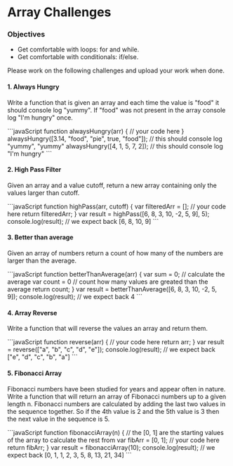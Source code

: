 <h1>Array Challenges</h1>

<h3>Objectives</h3>

<ul>
    <li>Get comfortable with loops: for and while.</li>
    <li>Get comfortable with conditionals: if/else.</li>
</ul>

<p>Please work on the following challenges and upload your work when done.</p>

<h4>1. Always Hungry</h4>
<p>Write a function that is given an array and each time the value is "food" it should console log "yummy". If "food" was not present in the array console log "I'm hungry" once.</p>
```javaScript
function alwaysHungry(arr) {
    // your code here 
}
alwaysHungry([3.14, "food", "pie", true, "food"]);
// this should console log "yummy", "yummy"
alwaysHungry([4, 1, 5, 7, 2]);
// this should console log "I'm hungry"
```

<h4>2. High Pass Filter</h4>
<p>Given an array and a value cutoff, return a new array containing only the values larger than cutoff.</p>
```javaScript
function highPass(arr, cutoff) {
    var filteredArr = [];
    // your code here
    return filteredArr;
}
var result = highPass([6, 8, 3, 10, -2, 5, 9], 5);
console.log(result); // we expect back [6, 8, 10, 9]
```

<h4>3. Better than average</h4>
<p>Given an array of numbers return a count of how many of the numbers are larger than the average.</p>
```javaScript
function betterThanAverage(arr) {
    var sum = 0;
    // calculate the average
    var count = 0
    // count how many values are greated than the average
    return count;
}
var result = betterThanAverage([6, 8, 3, 10, -2, 5, 9]);
console.log(result); // we expect back 4
```

<h4>4. Array Reverse</h4>
<p>Write a function that will reverse the values an array and return them.</p>
```javaScript
function reverse(arr) {
    // your code here
    return arr;
}
var result = reverse(["a", "b", "c", "d", "e"]);
console.log(result); // we expect back ["e", "d", "c", "b", "a"]
```

<h4>5. Fibonacci Array</h4>
<p>Fibonacci numbers have been studied for years and appear often in nature. Write a function that will return an array of Fibonacci numbers up to a given length n. Fibonacci numbers are calculated by adding the last two values in the sequence together. So if the 4th value is 2 and the 5th value is 3 then the next value in the sequence is 5.</p>
```javaScript
function fibonacciArray(n) {
    // the [0, 1] are the starting values of the array to calculate the rest from
    var fibArr = [0, 1];
    // your code here
    return fibArr;
}
var result = fibonacciArray(10);
console.log(result); // we expect back [0, 1, 1, 2, 3, 5, 8, 13, 21, 34]
```
